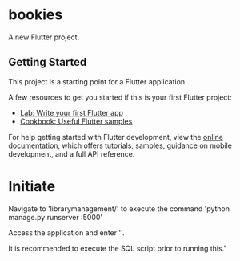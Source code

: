 # bookies

A new Flutter project.

## Getting Started

This project is a starting point for a Flutter application.

A few resources to get you started if this is your first Flutter project:

- [Lab: Write your first Flutter app](https://docs.flutter.dev/get-started/codelab)
- [Cookbook: Useful Flutter samples](https://docs.flutter.dev/cookbook)

For help getting started with Flutter development, view the
[online documentation](https://docs.flutter.dev/), which offers tutorials,
samples, guidance on mobile development, and a full API reference.

# Initiate
Navigate to 'librarymanagement/' to execute the command 'python manage.py runserver <your-ip-address>:5000'

Access the application and enter '<your-ip-address>'.

It is recommended to execute the SQL script prior to running this."
